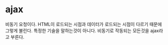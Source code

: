 # ajax

비동기 요청이다.
HTML이 로드되는 시점과 데이터가 로드되는 시점이 다르기 때문에 그렇게 불린다.
특정한 기술을 말하는것이 아니다. 비동기로 작동되는 모든것을 ajax라고 부른다.